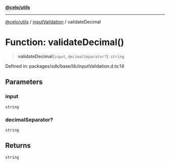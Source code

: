 [**@celo/utils**](../../README.md)

***

[@celo/utils](../../README.md) / [inputValidation](../README.md) / validateDecimal

# Function: validateDecimal()

> **validateDecimal**(`input`, `decimalSeparator?`): `string`

Defined in: packages/sdk/base/lib/inputValidation.d.ts:14

## Parameters

### input

`string`

### decimalSeparator?

`string`

## Returns

`string`

